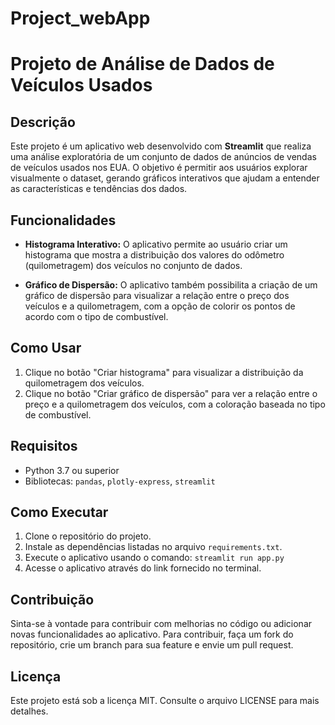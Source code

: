 # Project_webApp

# Projeto de Análise de Dados de Veículos Usados

## Descrição
Este projeto é um aplicativo web desenvolvido com **Streamlit** que realiza uma análise exploratória de um conjunto de dados de anúncios de vendas de veículos usados nos EUA. O objetivo é permitir aos usuários explorar visualmente o dataset, gerando gráficos interativos que ajudam a entender as características e tendências dos dados.

## Funcionalidades
- **Histograma Interativo:** O aplicativo permite ao usuário criar um histograma que mostra a distribuição dos valores do odômetro (quilometragem) dos veículos no conjunto de dados.
  
- **Gráfico de Dispersão:** O aplicativo também possibilita a criação de um gráfico de dispersão para visualizar a relação entre o preço dos veículos e a quilometragem, com a opção de colorir os pontos de acordo com o tipo de combustível.

## Como Usar
1. Clique no botão "Criar histograma" para visualizar a distribuição da quilometragem dos veículos.
2. Clique no botão "Criar gráfico de dispersão" para ver a relação entre o preço e a quilometragem dos veículos, com a coloração baseada no tipo de combustível.

## Requisitos
- Python 3.7 ou superior
- Bibliotecas: `pandas`, `plotly-express`, `streamlit`

## Como Executar
1. Clone o repositório do projeto.
2. Instale as dependências listadas no arquivo `requirements.txt`.
3. Execute o aplicativo usando o comando: `streamlit run app.py`
4. Acesse o aplicativo através do link fornecido no terminal.

## Contribuição
Sinta-se à vontade para contribuir com melhorias no código ou adicionar novas funcionalidades ao aplicativo. Para contribuir, faça um fork do repositório, crie um branch para sua feature e envie um pull request.

## Licença
Este projeto está sob a licença MIT. Consulte o arquivo LICENSE para mais detalhes.
